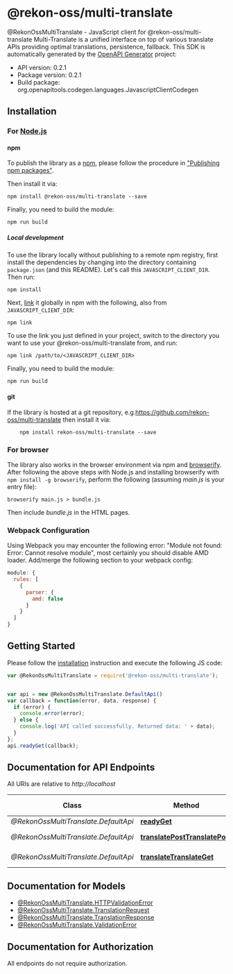 # @rekon-oss/multi-translate

@RekonOssMultiTranslate - JavaScript client for @rekon-oss/multi-translate
Multi-Translate is a unified interface on top of various translate APIs providing optimal translations, persistence, fallback.
This SDK is automatically generated by the [OpenAPI Generator](https://openapi-generator.tech) project:

- API version: 0.2.1
- Package version: 0.2.1
- Build package: org.openapitools.codegen.languages.JavascriptClientCodegen

## Installation

### For [Node.js](https://nodejs.org/)

#### npm

To publish the library as a [npm](https://www.npmjs.com/), please follow the procedure in ["Publishing npm packages"](https://docs.npmjs.com/getting-started/publishing-npm-packages).

Then install it via:

```shell
npm install @rekon-oss/multi-translate --save
```

Finally, you need to build the module:

```shell
npm run build
```

##### Local development

To use the library locally without publishing to a remote npm registry, first install the dependencies by changing into the directory containing `package.json` (and this README). Let's call this `JAVASCRIPT_CLIENT_DIR`. Then run:

```shell
npm install
```

Next, [link](https://docs.npmjs.com/cli/link) it globally in npm with the following, also from `JAVASCRIPT_CLIENT_DIR`:

```shell
npm link
```

To use the link you just defined in your project, switch to the directory you want to use your @rekon-oss/multi-translate from, and run:

```shell
npm link /path/to/<JAVASCRIPT_CLIENT_DIR>
```

Finally, you need to build the module:

```shell
npm run build
```

#### git

If the library is hosted at a git repository, e.g.https://github.com/rekon-oss/multi-translate
then install it via:

```shell
    npm install rekon-oss/multi-translate --save
```

### For browser

The library also works in the browser environment via npm and [browserify](http://browserify.org/). After following
the above steps with Node.js and installing browserify with `npm install -g browserify`,
perform the following (assuming *main.js* is your entry file):

```shell
browserify main.js > bundle.js
```

Then include *bundle.js* in the HTML pages.

### Webpack Configuration

Using Webpack you may encounter the following error: "Module not found: Error:
Cannot resolve module", most certainly you should disable AMD loader. Add/merge
the following section to your webpack config:

```javascript
module: {
  rules: [
    {
      parser: {
        amd: false
      }
    }
  ]
}
```

## Getting Started

Please follow the [installation](#installation) instruction and execute the following JS code:

```javascript
var @RekonOssMultiTranslate = require('@rekon-oss/multi-translate');


var api = new @RekonOssMultiTranslate.DefaultApi()
var callback = function(error, data, response) {
  if (error) {
    console.error(error);
  } else {
    console.log('API called successfully. Returned data: ' + data);
  }
};
api.readyGet(callback);

```

## Documentation for API Endpoints

All URIs are relative to *http://localhost*

Class | Method | HTTP request | Description
------------ | ------------- | ------------- | -------------
*@RekonOssMultiTranslate.DefaultApi* | [**readyGet**](docs/DefaultApi.md#readyGet) | **GET** / | Ready
*@RekonOssMultiTranslate.DefaultApi* | [**translatePostTranslatePost**](docs/DefaultApi.md#translatePostTranslatePost) | **POST** /translate | Translate Post
*@RekonOssMultiTranslate.DefaultApi* | [**translateTranslateGet**](docs/DefaultApi.md#translateTranslateGet) | **GET** /translate | Translate


## Documentation for Models

 - [@RekonOssMultiTranslate.HTTPValidationError](docs/HTTPValidationError.md)
 - [@RekonOssMultiTranslate.TranslationRequest](docs/TranslationRequest.md)
 - [@RekonOssMultiTranslate.TranslationResponse](docs/TranslationResponse.md)
 - [@RekonOssMultiTranslate.ValidationError](docs/ValidationError.md)


## Documentation for Authorization

All endpoints do not require authorization.
